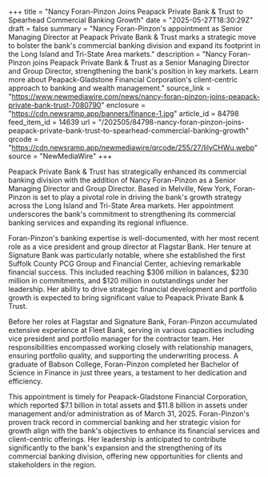 +++
title = "Nancy Foran-Pinzon Joins Peapack Private Bank & Trust to Spearhead Commercial Banking Growth"
date = "2025-05-27T18:30:29Z"
draft = false
summary = "Nancy Foran-Pinzon's appointment as Senior Managing Director at Peapack Private Bank & Trust marks a strategic move to bolster the bank's commercial banking division and expand its footprint in the Long Island and Tri-State Area markets."
description = "Nancy Foran-Pinzon joins Peapack Private Bank & Trust as a Senior Managing Director and Group Director, strengthening the bank's position in key markets. Learn more about Peapack-Gladstone Financial Corporation's client-centric approach to banking and wealth management."
source_link = "https://www.newmediawire.com/news/nancy-foran-pinzon-joins-peapack-private-bank-trust-7080790"
enclosure = "https://cdn.newsramp.app/banners/finance-1.jpg"
article_id = 84798
feed_item_id = 14639
url = "/202505/84798-nancy-foran-pinzon-joins-peapack-private-bank-trust-to-spearhead-commercial-banking-growth"
qrcode = "https://cdn.newsramp.app/newmediawire/qrcode/255/27/lilyCHWu.webp"
source = "NewMediaWire"
+++

<p>Peapack Private Bank & Trust has strategically enhanced its commercial banking division with the addition of Nancy Foran-Pinzon as a Senior Managing Director and Group Director. Based in Melville, New York, Foran-Pinzon is set to play a pivotal role in driving the bank's growth strategy across the Long Island and Tri-State Area markets. Her appointment underscores the bank's commitment to strengthening its commercial banking services and expanding its regional influence.</p><p>Foran-Pinzon's banking expertise is well-documented, with her most recent role as a vice president and group director at Flagstar Bank. Her tenure at Signature Bank was particularly notable, where she established the first Suffolk County PCG Group and Financial Center, achieving remarkable financial success. This included reaching $306 million in balances, $230 million in commitments, and $120 million in outstandings under her leadership. Her ability to drive strategic financial development and portfolio growth is expected to bring significant value to Peapack Private Bank & Trust.</p><p>Before her roles at Flagstar and Signature Bank, Foran-Pinzon accumulated extensive experience at Fleet Bank, serving in various capacities including vice president and portfolio manager for the contractor team. Her responsibilities encompassed working closely with relationship managers, ensuring portfolio quality, and supporting the underwriting process. A graduate of Babson College, Foran-Pinzon completed her Bachelor of Science in Finance in just three years, a testament to her dedication and efficiency.</p><p>This appointment is timely for Peapack-Gladstone Financial Corporation, which reported $7.1 billion in total assets and $11.8 billion in assets under management and/or administration as of March 31, 2025. Foran-Pinzon's proven track record in commercial banking and her strategic vision for growth align with the bank's objectives to enhance its financial services and client-centric offerings. Her leadership is anticipated to contribute significantly to the bank's expansion and the strengthening of its commercial banking division, offering new opportunities for clients and stakeholders in the region.</p>